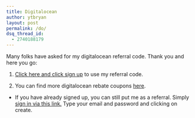 ```yaml
---
title: Digitalocean
author: ytbryan
layout: post
permalink: /do/
dsq_thread_id:
  - 2740188179
---
```

Many folks have asked for my digitalocean referral code. Thank you and here you go:

1. [Click here and click sign up][1] to use my referral code.

2. You can find more digitalocean rebate coupons [here][2].

* If you have already signed up, you can still put me as a referral. Simply [ sign in via this link.][1] Type your email and password and clicking on create.

 [1]: http://www.digitalocean.com/?refcode=ab28ef69b29a
 [2]: https://www.google.com.sg/webhp?sourceid=chrome-instant&ion=1&espv=2&ie=UTF-8#q=digitalocean+coupon